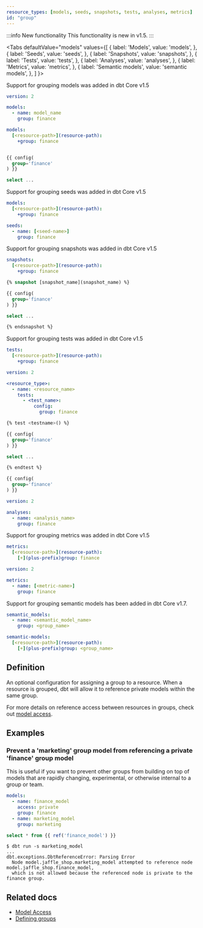 ```yaml
---
resource_types: [models, seeds, snapshots, tests, analyses, metrics]
id: "group"
---
```


:::info New functionality
This functionality is new in v1.5.
:::

<Tabs
  defaultValue="models"
  values={[
    { label: 'Models', value: 'models', },
    { label: 'Seeds', value: 'seeds', },
    { label: 'Snapshots', value: 'snapshots', },
    { label: 'Tests', value: 'tests', },
    { label: 'Analyses', value: 'analyses', },
    { label: 'Metrics', value: 'metrics', },
    { label: 'Semantic models', value: 'semantic models', },
  ]
}>
<TabItem value="models">

<VersionBlock lastVersion="1.4">

Support for grouping models was added in dbt Core v1.5

</VersionBlock>

<VersionBlock firstVersion="1.5">

<File name='models/schema.yml'>

```yml
version: 2

models:
  - name: model_name
    group: finance
```

</File>

<File name='dbt_project.yml'>

```yml
models:
  [<resource-path>](resource-path):
    +group: finance
```


</File>

<File name='models/<modelname>.sql'>

```sql

{{ config(
  group='finance'
) }}

select ...

```

</File>

</VersionBlock>

</TabItem>

<TabItem value="seeds">

<VersionBlock lastVersion="1.4">

Support for grouping seeds was added in dbt Core v1.5

</VersionBlock>

<VersionBlock firstVersion="1.5">

<File name='dbt_project.yml'>

```yml
models:
  [<resource-path>](resource-path):
    +group: finance
```

</File>

<File name='seeds/properties.yml'>

```yml
seeds:
  - name: [<seed-name>]
    group: finance
```

</File>

</VersionBlock>


</TabItem>

<TabItem value="snapshots">

<VersionBlock lastVersion="1.4">

Support for grouping snapshots was added in dbt Core v1.5

</VersionBlock>

<VersionBlock firstVersion="1.5">

<File name='dbt_project.yml'>

```yml
snapshots:
  [<resource-path>](resource-path):
    +group: finance
```

</File>

<File name='snapshots/<filename>.sql'>

```sql
{% snapshot [snapshot_name](snapshot_name) %}

{{ config(
  group='finance'
) }}

select ...

{% endsnapshot %}
```

</File>

</VersionBlock>


</TabItem>

<TabItem value="tests">

<VersionBlock lastVersion="1.4">

Support for grouping tests was added in dbt Core v1.5

</VersionBlock>

<VersionBlock firstVersion="1.5">

<File name='dbt_project.yml'>

```yml
tests:
  [<resource-path>](resource-path):
    +group: finance
```

</File>

<File name='tests/properties.yml'>

```yml
version: 2

<resource_type>:
  - name: <resource_name>
    tests:
      - <test_name>:
          config:
            group: finance
```

</File>

<File name='tests/<filename>.sql'>

```sql
{% test <testname>() %}

{{ config(
  group='finance'
) }}

select ...

{% endtest %}
```

</File>

<File name='tests/<filename>.sql'>


```sql
{{ config(
  group='finance'
) }}
```

</File>

</VersionBlock>

</TabItem>

<TabItem value="analyses">

<File name='analyses/<filename>.yml'>

```yml
version: 2

analyses:
  - name: <analysis_name>
    group: finance
```

</File>

</TabItem>


<TabItem value="metrics">

<VersionBlock lastVersion="1.4">

Support for grouping metrics was added in dbt Core v1.5

</VersionBlock>

<VersionBlock firstVersion="1.5">

<File name='dbt_project.yml'>

```yaml
metrics:
  [<resource-path>](resource-path):
    [+](plus-prefix)group: finance
```

</File>

<File name='models/metrics.yml'>

```yaml
version: 2

metrics:
  - name: [<metric-name>]
    group: finance

```

</File>

</VersionBlock>

</TabItem>


<TabItem value="semantic models">

<VersionBlock lastVersion="1.6">

Support for grouping semantic models has been added in dbt Core v1.7.

</VersionBlock>

<VersionBlock firstVersion="1.7">

<File name='models/semantic_models.yml'>

```yaml
semantic_models:
  - name: <semantic_model_name>
    group: <group_name>

```

</File>

<File name='dbt_project.yml'>

```yaml
semantic-models:
  [<resource-path>](resource-path):
    [+](plus-prefix)group: <group_name>
```

</File>

</VersionBlock>

</TabItem>

</Tabs>

## Definition
An optional configuration for assigning a group to a resource. When a resource is grouped, dbt will allow it to reference private models within the same group.

For more details on reference access between resources in groups, check out [model access](/docs/collaborate/govern/model-access#groups).

## Examples
### Prevent a 'marketing' group model from referencing a private 'finance' group model
This is useful if you want to prevent other groups from building on top of models that are rapidly changing, experimental, or otherwise internal to a group or team. 

<File name='models/schema.yml'>

```yml
models:
  - name: finance_model
    access: private
    group: finance
  - name: marketing_model
    group: marketing
```
</File>

<File name='models/marketing_model.sql'>

```sql
select * from {{ ref('finance_model') }}
```
</File>

```shell
$ dbt run -s marketing_model
...
dbt.exceptions.DbtReferenceError: Parsing Error
  Node model.jaffle_shop.marketing_model attempted to reference node model.jaffle_shop.finance_model, 
  which is not allowed because the referenced node is private to the finance group.
```

## Related docs

* [Model Access](/docs/collaborate/govern/model-access#groups)
* [Defining groups](/docs/build/groups)
